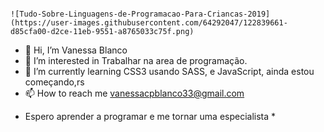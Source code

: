                                                                                                                                                                                                      ![Tudo-Sobre-Linguagens-de-Programacao-Para-Criancas-2019](https://user-images.githubusercontent.com/64292047/122839661-d85cfa00-d2ce-11eb-9551-a8765033c75f.png)


- 👋 Hi, I’m Vanessa Blanco
- 👀 I’m interested in Trabalhar na area de programação.
- 🌱 I’m currently learning CSS3 usando SASS, e JavaScript, ainda estou começando,rs 
- 📫 How to reach me vanessacpblanco33@gmail.com

* Espero aprender a programar e me tornar uma especialista *

